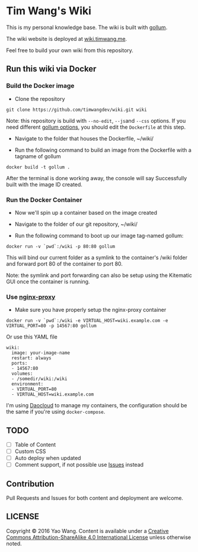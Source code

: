# Tim Wang's Wiki

This is my personal knowledge base. The wiki is built with [gollum](https://github.com/gollum/gollum).

The wiki website is deployed at [wiki.timwang.me](http://wiki.timwang.me).

Feel free to build your own wiki from this repository.

## Run this wiki via Docker

### Build the Docker image

* Clone the repository

```
git clone https://github.com/timwangdev/wiki.git wiki
```

Note: this repository is build with `--no-edit`, `--js`and `--css` options. If you need different [gollum options](https://github.com/gollum/gollum#running), you should edit the `Dockerfile` at this step.

* Navigate to the folder that houses the Dockerfile, ~/wiki/

* Run the following command to build an image from the Dockerfile with a tagname of gollum

```
docker build -t gollum .
```

After the terminal is done working away, the console will say Successfully built with the image ID created.

### Run the Docker Container

* Now we'll spin up a container based on the image created

* Navigate to the folder of our git repository, ~/wiki/

* Run the following command to boot up our image tag-named gollum:

```
docker run -v `pwd`:/wiki -p 80:80 gollum
```

This will bind our current folder as a symlink to the container's /wiki folder and forward port 80 of the container to port 80. 

Note: the symlink and port forwarding can also be setup using the Kitematic GUI once the container is running.

### Use [nginx-proxy](https://github.com/jwilder/nginx-proxy)

* Make sure you have properly setup the nginx-proxy container

```
docker run -v `pwd`:/wiki -e VIRTUAL_HOST=wiki.example.com -e VIRTUAL_PORT=80 -p 14567:80 gollum
```

Or use this YAML file

```
wiki:
  image: your-image-name
  restart: always
  ports:
  - 14567:80
  volumes:
  - /somedir/wiki:/wiki
  environment:
  - VIRTUAL_PORT=80
  - VIRTUAL_HOST=wiki.example.com
```

I'm using [Daocloud](http://www.daocloud.io/) to manage my containers, the configuration should be the same if you're using `docker-compose`.

## TODO

- [ ] Table of Content
- [ ] Custom CSS
- [ ] Auto deploy when updated
- [ ] Comment support, if not possible use [Issues](https://github.com/timwangdev/wiki/issues) instead

## Contribution

Pull Requests and Issues for both content and deployment are welcome.

## LICENSE

Copyright © 2016 Yao Wang. Content is available under a [Creative Commons Attribution-ShareAlike 4.0 International License](http://creativecommons.org/licenses/by-sa/4.0/) unless otherwise noted.